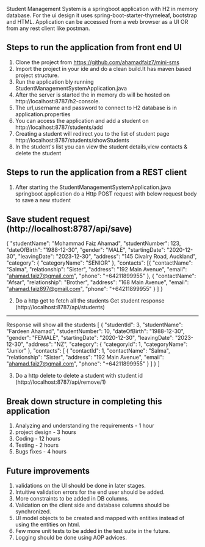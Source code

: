 Student Management System is a springboot application with H2 in memory database. 
For the ui design it uses spring-boot-starter-thymeleaf, bootstrap and HTML. 
Application can be accessed from a web browser as a UI OR from  any rest client like postman.

Steps to run the application from front end UI
----------------------------------------------
1. Clone the project from https://github.com/ahamadfaiz7/mini-sms 
2. Import the project in your ide and do a clean build.It has maven based project structure.
3. Run the application bly running StudentManagementSystemApplication.java
4. After the server is started the in memory db will be hosted on http://localhost:8787/h2-console.
5. The url,username and password to connect to H2 database is in application.properties
6. You can access the application and add a student on http://localhost:8787/students/add
7. Creating a student will redirect you to the list of student page http://localhost:8787/students/showStudents
8. In the student's list you can view the student details,view contacts & delete the student

Steps to run the application from a REST client
-----------------------------------------
1. After starting the StudentManagementSystemApplication.java springboot application do a Http 
POST request with below request body to save a new student

Save student request (http://localhost:8787/api/save)
----------------------------------------------------
{
"studentName": "Mohammad Faiz Ahamad",
"studentNumber": 123,
"dateOfBirth": "1988-12-30",
"gender": "MALE",
"startingDate": "2020-12-30",
"leavingDate": "2023-12-30",
"address": "145 Civalry Road, Auckland",
"category": {
"categoryName": "SENIOR"
},
"contacts": [{
"contactName": "Salma",
"relationship": "Sister",
"address": "192 Main Avenue",
"email": "ahamad.faiz7@gmail.com",
"phone": "+64211899955"
},
{
"contactName": "Afsar",
"relationship": "Brother",
"address": "168 Main Avenue",
"email": "ahamad.faiz897@gmail.com",
"phone": "+64211899955"
}
]
}


2. Do a http get to fetch all the students
Get student response (http://localhost:8787/api/students)
-----------------------
Response will show all the students
[
{
"studentId": 3,
"studentName": "Fardeen Ahamad",
"studentNumber": 10,
"dateOfBirth": "1988-12-30",
"gender": "FEMALE",
"startingDate": "2020-12-30",
"leavingDate": "2023-12-30",
"address": "NZ",
"category": {
"categoryId": 1,
"categoryName": "Junior"
},
"contacts": [
{
"contactId": 1,
"contactName": "Salma",
"relationship": "Sister",
"address": "192 Main Avenue",
"email": "ahamad.faiz7@gmail.com",
"phone": "+64211899955"
}
]
}
]

3. Do a http delete to delete a student with student id
 (http://localhost:8787/api/remove/1)

Break down structure in completing this application
-----------------------------------------------------
1. Analyzing and understanding the requirements - 1 hour
2. project design - 3 hours
3. Coding - 12 hours
4. Testing - 2 hours
5. Bugs fixes - 4 hours

Future improvements
----------------------
1. validations on the UI should be done in later stages.
2. Intuitive validation errors for the end user should be added.
3. More constraints to be added in DB columns.
4. Validation on the client side and database columns should be synchronized.
5. UI model objects to be created and mapped with entities instead of using the entities on html.
6. Few more unit tests to be added in the test suite in the future.
7. Logging should be done using AOP advices.
